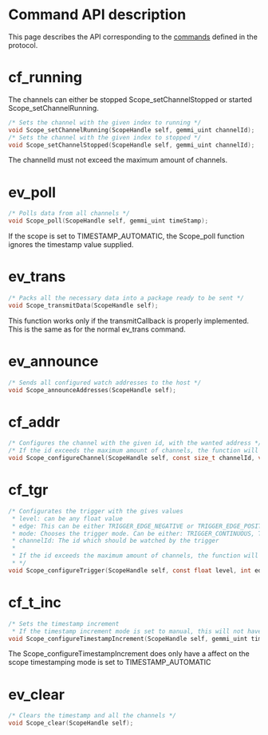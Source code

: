 # Command API description
This page describes the API corresponding to the [commands](https://bitbucket.org/sourceengineers/iot-scope-doc/src/master/Protocol.md) defined in the protocol.
# cf_running
The channels can either be stopped Scope_setChannelStopped or started Scope_setChannelRunning.
```c
/* Sets the channel with the given index to running */
void Scope_setChannelRunning(ScopeHandle self, gemmi_uint channelId);
/* Sets the channel with the given index to stopped */
void Scope_setChannelStopped(ScopeHandle self, gemmi_uint channelId);
```
The channelId must not exceed the maximum amount of channels.
# ev_poll
```c
/* Polls data from all channels */
void Scope_poll(ScopeHandle self, gemmi_uint timeStamp);
```
If the scope is set to TIMESTAMP_AUTOMATIC, the Scope_poll function ignores the timestamp value supplied.
# ev_trans
```c
/* Packs all the necessary data into a package ready to be sent */
void Scope_transmitData(ScopeHandle self);
```
This function works only if the transmitCallback is properly implemented. This is the same as for the normal ev_trans command.
# ev_announce
```c
/* Sends all configured watch addresses to the host */
void Scope_announceAddresses(ScopeHandle self);
```
# cf_addr
```c
/* Configures the channel with the given id, with the wanted address */
/* If the id exceeds the maximum amount of channels, the function will return without doing anything */
void Scope_configureChannel(ScopeHandle self, const size_t channelId, void* pollAddress, DATA_TYPES type);
```
# cf_tgr
```c
/* Configurates the trigger with the gives values
 * level: can be any float value
 * edge: This can be either TRIGGER_EDGE_NEGATIVE or TRIGGER_EDGE_POSITIVE
 * mode: Chooses the trigger mode. Can be either: TRIGGER_CONTINUOUS, TRIGGER_NORMAL or TRIGGER_ONESHOT
 * channelId: The id which should be watched by the trigger
 *
 * If the id exceeds the maximum amount of channels, the function will return without doing anything
 * */
void Scope_configureTrigger(ScopeHandle self, const float level, int edge, TRIGGER_MODE mode, gemmi_uint channelId);
```
# cf_t_inc
```c
/* Sets the timestamp increment
 * If the timestamp increment mode is set to manual, this will not have any effect */
void Scope_configureTimestampIncrement(ScopeHandle self, gemmi_uint timstampIncrement);
```
The Scope_configureTimestampIncrement does only have a affect on the scope timestamping mode is set to TIMESTAMP_AUTOMATIC
# ev_clear
```c
/* Clears the timestamp and all the channels */
void Scope_clear(ScopeHandle self);
```
